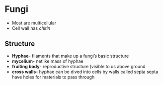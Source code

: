 # Fungi
- Most are multicellular
- Cell wall has *chitin*

## Structure
- **Hyphae**- filaments that make up a fungi’s basic structure
- **mycelium**- netlike mass of hyphae
- **fruiting body**- reproductive structure (visible to us above ground
- **cross walls**- hyphae can be dived into cells by walls called septa
  septa have holes for materials to pass through
